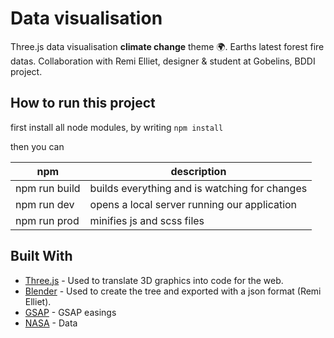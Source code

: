 # Data visualisation

Three.js data visualisation **climate change** theme :earth_africa:.
Earths latest forest fire datas.
Collaboration with Remi Elliet, designer & student at Gobelins, BDDI project.

## How to run this project
first install all node modules, by writing
```npm install```

then you can

npm | description
------------ | -------------
npm run build | builds everything and is watching for changes
npm run dev | opens a local server running our application
npm run prod | minifies js and scss files


## Built With

* [Three.js](https://threejs.org/) - Used to translate 3D graphics into code for the web.
* [Blender](https://www.blender.org/) - Used to create the tree and exported with a json format (Remi Elliet).
* [GSAP](https://greensock.com/gsap) - GSAP easings
* [NASA](https://earthdata.nasa.gov/earth-observation-data/near-real-time/firms/active-fire-data) - Data 
